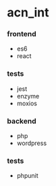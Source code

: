 # acn_int

### frontend
- es6
- react

### tests
- jest
- enzyme
- moxios

### backend
- php
- wordpress

### tests
- phpunit